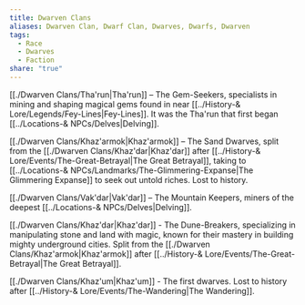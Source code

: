 ```yaml
---
title: Dwarven Clans
aliases: Dwarven Clan, Dwarf Clan, Dwarves, Dwarfs, Dwarven
tags:
  - Race
  - Dwarves
  - Faction
share: "true"
---
```


[[./Dwarven Clans/Tha'run|Tha'run]] – The Gem-Seekers, specialists in mining and shaping magical gems found in near [[../History-& Lore/Legends/Fey-Lines|Fey-Lines]]. It was the Tha'run that first began [[../Locations-& NPCs/Delves|Delving]].

[[./Dwarven Clans/Khaz'armok|Khaz'armok]] – The Sand Dwarves, split from the [[./Dwarven Clans/Khaz'dar|Khaz'dar]] after [[../History-& Lore/Events/The-Great-Betrayal|The Great Betrayal]], taking to [[../Locations-& NPCs/Landmarks/The-Glimmering-Expanse|The Glimmering Expanse]] to seek out untold riches. Lost to history.

[[./Dwarven Clans/Vak'dar|Vak'dar]] – The Mountain Keepers, miners of the deepest [[../Locations-& NPCs/Delves|Delving]]. 

[[./Dwarven Clans/Khaz'dar|Khaz'dar]] - The Dune-Breakers, specializing in manipulating stone and land with magic, known for their mastery in building mighty underground cities. Split from the [[./Dwarven Clans/Khaz'armok|Khaz'armok]] after [[../History-& Lore/Events/The-Great-Betrayal|The Great Betrayal]].

[[./Dwarven Clans/Khaz'um|Khaz'um]] - The first dwarves. Lost to history after [[../History-& Lore/Events/The-Wandering|The Wandering]].